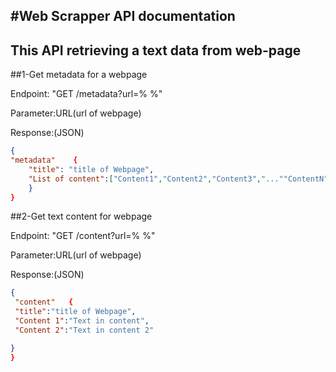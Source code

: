 #Web Scrapper API documentation
----------------------------------
This API retrieving a text data from web-page 
-------------------------------------------------------------------------
##1-Get metadata for a webpage

Endpoint: "GET /metadata?url=% %"

Parameter:URL(url of webpage)

Response:(JSON)
```json
{
"metadata"    {
    "title": "title of Webpage",
    "List of content":["Content1","Content2","Content3","...""ContentN"]
    }
}
```

##2-Get text content for webpage

Endpoint: "GET /content?url=% %"

Parameter:URL(url of webpage)

Response:(JSON)
```json
{
 "content"   {
 "title":"title of Webpage",
 "Content 1":"Text in content",
 "Content 2":"Text in content 2"

}
}
```


